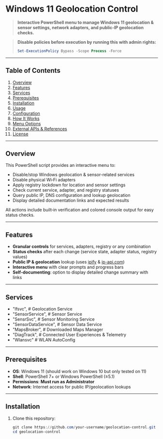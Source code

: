 # Windows 11 Geolocation Control

> **Interactive PowerShell menu to manage Windows 11 geolocation & sensor settings, network adapters, and public‑IP geolocation checks.**

> **Disable policies before execution by running this with admin rights:**
> ```powershell
> Set-ExecutionPolicy Bypass -Scope Process -Force
>```


---

## Table of Contents

1. [Overview](#overview)  
2. [Features](#features)
3. [Services](#services)
4. [Prerequisites](#prerequisites)  
5. [Installation](#installation)  
6. [Usage](#usage)  
7. [Configuration](#configuration)  
8. [How It Works](#how-it-works)  
9. [Menu Options](#menu-options)  
10. [External APIs & References](#external-apis--references)  
11. [License](#license)  

---

## Overview

This PowerShell script provides an interactive menu to:

- Disable/stop Windows geolocation & sensor-related services  
- Disable physical Wi‑Fi adapters  
- Apply registry lockdown for location and sensor settings  
- Check current service, adapter, and registry statuses  
- Query public IP, DNS configuration and lookup geolocation  
- Display detailed documentation links and expected results  

All actions include built‑in verification and colored console output for easy status checks.

---

## Features

- **Granular controls** for services, adapters, registry or any combination  
- **Status checks** after each change (service state, adapter status, registry values)  
- **Public IP & geolocation** lookup (uses [ipify](https://www.ipify.org/) & [ip-api.com](http://ip-api.com))  
- **Interactive menu** with clear prompts and progress bars  
- **Self‑documenting**: option to display detailed change summary with links  

---

## Services

 -   "lfsvc",             # Geolocation Service
 -   "SensorService",     # Sensor Service
 -   "SensrSvc",          # Sensor Monitoring Service
 -   "SensorDataService", # Sensor Data Service
 -   "MapsBroker",        # Downloaded Maps Manager
 -   "DiagTrack",         # Connected User Experiences & Telemetry
 -   "Wlansvc"            # WLAN AutoConfig

---

## Prerequisites

- **OS**: Windows 11 (should work on Windows 10 but only tested on 11)  
- **Shell**: PowerShell 7+ or Windows PowerShell (≥5.1)  
- **Permissions**: **Must run as Administrator**  
- **Network**: Internet access for public IP/geolocation lookups  

---

## Installation

1. Clone this repository:
   ```powershell
   git clone https://github.com/your‑username/geolocation-control.git
   cd geolocation-control
